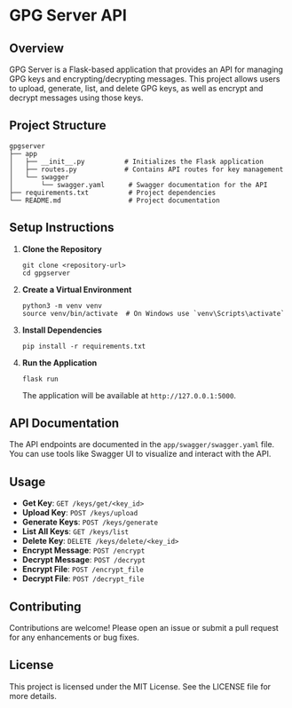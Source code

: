 # GPG Server API

## Overview
GPG Server is a Flask-based application that provides an API for managing GPG keys and encrypting/decrypting messages. This project allows users to upload, generate, list, and delete GPG keys, as well as encrypt and decrypt messages using those keys.

## Project Structure
```
gpgserver
├── app
│   ├── __init__.py          # Initializes the Flask application
│   ├── routes.py            # Contains API routes for key management
│   └── swagger
│       └── swagger.yaml      # Swagger documentation for the API
├── requirements.txt          # Project dependencies
└── README.md                 # Project documentation
```

## Setup Instructions

1. **Clone the Repository**
   ```
   git clone <repository-url>
   cd gpgserver
   ```

2. **Create a Virtual Environment**
   ```
   python3 -m venv venv
   source venv/bin/activate  # On Windows use `venv\Scripts\activate`
   ```

3. **Install Dependencies**
   ```
   pip install -r requirements.txt
   ```

4. **Run the Application**
   ```
   flask run
   ```

   The application will be available at `http://127.0.0.1:5000`.

## API Documentation
The API endpoints are documented in the `app/swagger/swagger.yaml` file. You can use tools like Swagger UI to visualize and interact with the API.

## Usage
- **Get Key**: `GET /keys/get/<key_id>`
- **Upload Key**: `POST /keys/upload`
- **Generate Keys**: `POST /keys/generate`
- **List All Keys**: `GET /keys/list`
- **Delete Key**: `DELETE /keys/delete/<key_id>`
- **Encrypt Message**: `POST /encrypt`
- **Decrypt Message**: `POST /decrypt`
- **Encrypt File**: `POST /encrypt_file`
- **Decrypt File**: `POST /decrypt_file`

## Contributing
Contributions are welcome! Please open an issue or submit a pull request for any enhancements or bug fixes.

## License
This project is licensed under the MIT License. See the LICENSE file for more details.